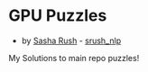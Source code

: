 # GPU Puzzles
- by [Sasha Rush](http://rush-nlp.com) - [srush_nlp](https://twitter.com/srush_nlp)

My Solutions to main repo puzzles!
